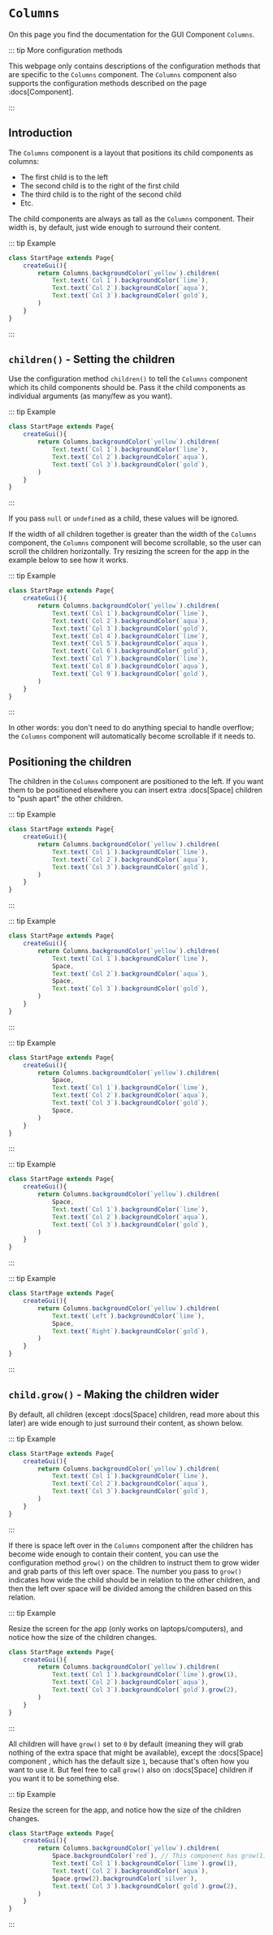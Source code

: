 <script>
	import ViewApp from '$lib/ViewApp.svelte'
</script>

# `Columns`
On this page you find the documentation for the GUI Component `Columns`.

::: tip More configuration methods

This webpage only contains descriptions of the configuration methods that are specific to the `Columns` component. The `Columns` component also supports the configuration methods described on the page :docs[Component].

:::




## Introduction
The `Columns` component is a layout that positions its child components as columns:

* The first child is to the left
* The second child is to the right of the first child
* The third child is to the right of the second child
* Etc.

The child components are always as tall as the `Columns` component. Their width is, by default, just wide enough to surround their content.

::: tip Example

```js baga-show
class StartPage extends Page{
	createGui(){
		return Columns.backgroundColor(`yellow`).children(
			Text.text(`Col 1`).backgroundColor(`lime`),
			Text.text(`Col 2`).backgroundColor(`aqua`),
			Text.text(`Col 3`).backgroundColor(`gold`),
		)
	}
}
```

:::



## `children()` - Setting the children
Use the configuration method `children()` to tell the `Columns` component which its child components should be. Pass it the child components as individual arguments (as many/few as you want).

::: tip Example

```js baga-show-editor-code
class StartPage extends Page{
	createGui(){
		return Columns.backgroundColor(`yellow`).children(
			Text.text(`Col 1`).backgroundColor(`lime`),
			Text.text(`Col 2`).backgroundColor(`aqua`),
			Text.text(`Col 3`).backgroundColor(`gold`),
		)
	}
}
```

:::

If you pass `null` or `undefined` as a child, these values will be ignored.

If the width of all children together is greater than the width of the `Columns` component, the `Columns` component will become scrollable, so the user can scroll the children horizontally. Try resizing the screen for the app in the example below to see how it works.

::: tip Example

```js baga-show-editor-code
class StartPage extends Page{
	createGui(){
		return Columns.backgroundColor(`yellow`).children(
			Text.text(`Col 1`).backgroundColor(`lime`),
			Text.text(`Col 2`).backgroundColor(`aqua`),
			Text.text(`Col 3`).backgroundColor(`gold`),
			Text.text(`Col 4`).backgroundColor(`lime`),
			Text.text(`Col 5`).backgroundColor(`aqua`),
			Text.text(`Col 6`).backgroundColor(`gold`),
			Text.text(`Col 7`).backgroundColor(`lime`),
			Text.text(`Col 8`).backgroundColor(`aqua`),
			Text.text(`Col 9`).backgroundColor(`gold`),
		)
	}
}
```

:::

In other words: you don't need to do anything special to handle overflow; the `Columns` component will automatically become scrollable if it needs to.




## Positioning the children
The children in the `Columns` component are positioned to the left. If you want them to be positioned elsewhere you can insert extra :docs[Space] children to "push apart" the other children.

::: tip Example

```js baga-show-editor-code
class StartPage extends Page{
	createGui(){
		return Columns.backgroundColor(`yellow`).children(
			Text.text(`Col 1`).backgroundColor(`lime`),
			Text.text(`Col 2`).backgroundColor(`aqua`),
			Text.text(`Col 3`).backgroundColor(`gold`),
		)
	}
}
```

:::

::: tip Example

```js baga-show-editor-code
class StartPage extends Page{
	createGui(){
		return Columns.backgroundColor(`yellow`).children(
			Text.text(`Col 1`).backgroundColor(`lime`),
			Space,
			Text.text(`Col 2`).backgroundColor(`aqua`),
			Space,
			Text.text(`Col 3`).backgroundColor(`gold`),
		)
	}
}
```

:::

::: tip Example

```js baga-show-editor-code
class StartPage extends Page{
	createGui(){
		return Columns.backgroundColor(`yellow`).children(
			Space,
			Text.text(`Col 1`).backgroundColor(`lime`),
			Text.text(`Col 2`).backgroundColor(`aqua`),
			Text.text(`Col 3`).backgroundColor(`gold`),
			Space,
		)
	}
}
```

:::

::: tip Example

```js baga-show-editor-code
class StartPage extends Page{
	createGui(){
		return Columns.backgroundColor(`yellow`).children(
			Space,
			Text.text(`Col 1`).backgroundColor(`lime`),
			Text.text(`Col 2`).backgroundColor(`aqua`),
			Text.text(`Col 3`).backgroundColor(`gold`),
		)
	}
}
```

:::

::: tip Example

```js baga-show-editor-code
class StartPage extends Page{
	createGui(){
		return Columns.backgroundColor(`yellow`).children(
			Text.text(`Left`).backgroundColor(`lime`),
			Space,
			Text.text(`Right`).backgroundColor(`gold`),
		)
	}
}
```

:::






## `child.grow()` - Making the children wider
By default, all children (except :docs[Space] children, read more about this later) are wide enough to just surround their content, as shown below.

::: tip Example

```js baga-show-editor-code
class StartPage extends Page{
	createGui(){
		return Columns.backgroundColor(`yellow`).children(
			Text.text(`Col 1`).backgroundColor(`lime`),
			Text.text(`Col 2`).backgroundColor(`aqua`),
			Text.text(`Col 3`).backgroundColor(`gold`),
		)
	}
}
```

:::

If there is space left over in the `Columns` component after the children has become wide enough to contain their content, you can use the configuration method `grow()` on the children to instruct them to grow wider and grab parts of this left over space. The number you pass to `grow()` indicates how wide the child should be in relation to the other children, and then the left over space will be divided among the children based on this relation.

::: tip Example

Resize the screen for the app (only works on laptops/computers), and notice how the size of the children changes.

```js baga-show-editor-code
class StartPage extends Page{
	createGui(){
		return Columns.backgroundColor(`yellow`).children(
			Text.text(`Col 1`).backgroundColor(`lime`).grow(1),
			Text.text(`Col 2`).backgroundColor(`aqua`),
			Text.text(`Col 3`).backgroundColor(`gold`).grow(2),
		)
	}
}
```

:::

All children will have `grow()` set to `0` by default (meaning they will grab nothing of the extra space that might be available), except the :docs[Space] component , which has the default size `1`, because that's often how you want to use it. But feel free to call `grow()` also on :docs[Space] children if you want it to be something else.

::: tip Example

Resize the screen for the app, and notice how the size of the children changes.

```js baga-show-editor-code
class StartPage extends Page{
	createGui(){
		return Columns.backgroundColor(`yellow`).children(
			Space.backgroundColor(`red`), // This component has grow(1) by default.
			Text.text(`Col 1`).backgroundColor(`lime`).grow(1),
			Text.text(`Col 2`).backgroundColor(`aqua`),
			Space.grow(2).backgroundColor(`silver`),
			Text.text(`Col 3`).backgroundColor(`gold`).grow(2),
		)
	}
}
```

:::